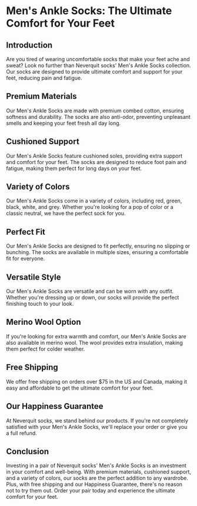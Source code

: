 # Men's Ankle Socks: The Ultimate Comfort for Your Feet

## Introduction

Are you tired of wearing uncomfortable socks that make your feet ache and sweat? Look no further than Neverquit socks' Men's Ankle Socks collection. Our socks are designed to provide ultimate comfort and support for your feet, reducing pain and fatigue.

## Premium Materials

Our Men's Ankle Socks are made with premium combed cotton, ensuring softness and durability. The socks are also anti-odor, preventing unpleasant smells and keeping your feet fresh all day long.

## Cushioned Support

Our Men's Ankle Socks feature cushioned soles, providing extra support and comfort for your feet. The socks are designed to reduce foot pain and fatigue, making them perfect for long days on your feet.

## Variety of Colors

Our Men's Ankle Socks come in a variety of colors, including red, green, black, white, and grey. Whether you're looking for a pop of color or a classic neutral, we have the perfect sock for you.

## Perfect Fit

Our Men's Ankle Socks are designed to fit perfectly, ensuring no slipping or bunching. The socks are available in multiple sizes, ensuring a comfortable fit for everyone.

## Versatile Style

Our Men's Ankle Socks are versatile and can be worn with any outfit. Whether you're dressing up or down, our socks will provide the perfect finishing touch to your look.

## Merino Wool Option

If you're looking for extra warmth and comfort, our Men's Ankle Socks are also available in merino wool. The wool provides extra insulation, making them perfect for colder weather.

## Free Shipping

We offer free shipping on orders over $75 in the US and Canada, making it easy and affordable to get the ultimate comfort for your feet.

## Our Happiness Guarantee

At Neverquit socks, we stand behind our products. If you're not completely satisfied with your Men's Ankle Socks, we'll replace your order or give you a full refund.

## Conclusion

Investing in a pair of Neverquit socks' Men's Ankle Socks is an investment in your comfort and well-being. With premium materials, cushioned support, and a variety of colors, our socks are the perfect addition to any wardrobe. Plus, with free shipping and our Happiness Guarantee, there's no reason not to try them out. Order your pair today and experience the ultimate comfort for your feet.